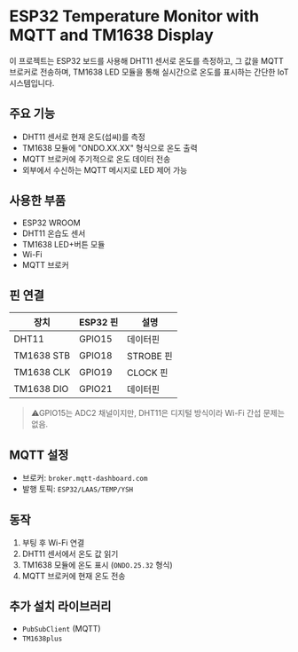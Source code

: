 # ESP32 Temperature Monitor with MQTT and TM1638 Display

이 프로젝트는 ESP32 보드를 사용해 DHT11 센서로 온도를 측정하고, 그 값을 MQTT 브로커로 전송하며, TM1638 LED 모듈을 통해 실시간으로 온도를 표시하는 간단한 IoT 시스템입니다.

## 주요 기능

- DHT11 센서로 현재 온도(섭씨)를 측정
- TM1638 모듈에 "ONDO.XX.XX" 형식으로 온도 출력
- MQTT 브로커에 주기적으로 온도 데이터 전송
- 외부에서 수신하는 MQTT 메시지로 LED 제어 가능

## 사용한 부품

- ESP32 WROOM
- DHT11 온습도 센서
- TM1638 LED+버튼 모듈
- Wi-Fi
- MQTT 브로커

## 핀 연결 

| 장치      | ESP32 핀 | 설명         |
|-----------|-----------|--------------|
| DHT11     | GPIO15    | 데이터핀      |
| TM1638 STB| GPIO18    | STROBE 핀     |
| TM1638 CLK| GPIO19    | CLOCK 핀      |
| TM1638 DIO| GPIO21    | 데이터핀      |

> ⚠GPIO15는 ADC2 채널이지만, DHT11은 디지털 방식이라 Wi-Fi 간섭 문제는 없음.

## MQTT 설정

- 브로커: `broker.mqtt-dashboard.com`
- 발행 토픽: `ESP32/LAAS/TEMP/YSH`

## 동작

1. 부팅 후 Wi-Fi 연결
2. DHT11 센서에서 온도 값 읽기
3. TM1638 모듈에 온도 표시 (`ONDO.25.32` 형식)
4. MQTT 브로커에 현재 온도 전송

## 추가 설치 라이브러리

- `PubSubClient` (MQTT)
- `TM1638plus`


